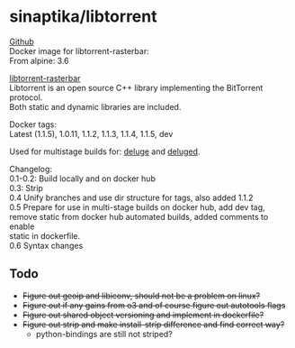 # sinaptika/libtorrent
[Github](https://github.com/git-sinaptika/libtorrent)  
Docker image for libtorrent-rasterbar:  
From alpine: 3.6  

[libtorrent-rasterbar](http://www.libtorrent.org/)  
Libtorrent is an open source C++ library implementing the BitTorrent protocol.  
Both static and dynamic libraries are included.  

Docker tags:  
Latest (1.1.5), 1.0.11, 1.1.2, 1.1.3, 1.1.4, 1.1.5, dev  

Used for multistage builds for:
[deluge](https://hub.docker.com/r/sinaptika/deluge/) and [deluged](https://hub.docker.com/r/sinaptika/deluged/).  

Changelog:  
0.1-0.2: Build locally and on docker hub  
0.3: Strip  
0.4 Unify branches and use dir structure for tags, also added 1.1.2  
0.5 Prepare for use in multi-stage builds on docker hub, add dev tag,  
remove static from docker hub automated builds, added comments to enable  
static in dockerfile.  
0.6 Syntax changes


## Todo
- ~~Figure out geoip and libiconv, should not be a problem on linux?~~
- ~~Figure out if any gains from o3 and of course figure out autotools flags~~
- ~~Figure out shared object versioning and implement in dockerfile?~~
- ~~Figure out strip and make install-strip difference and find correct way?~~
  - python-bindings are still not striped?
